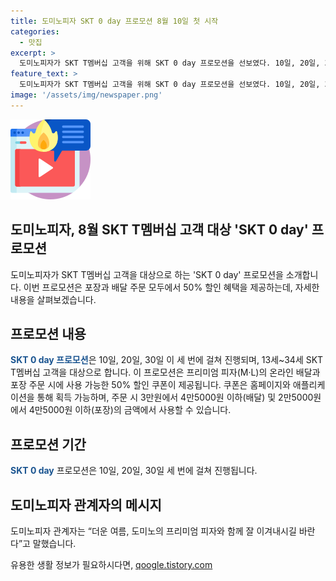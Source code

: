 ```yaml
---
title: 도미노피자 SKT 0 day 프로모션 8월 10일 첫 시작
categories:
  - 맛집
excerpt: >
  도미노피자가 SKT T멤버십 고객을 위해 SKT 0 day 프로모션을 선보였다. 10일, 20일, 30일 총 3회에 걸쳐 진행되며, 13세~34세 회원에게 프리미엄 피자(M·L) 온라인 배달과 포장 주문 시 50% 할인 쿠폰이 제공된다. 쿠폰은 홈페이지와 앱에서 이용 가능하며, 특정 주문 금액에서만 사용 가능하다. 도미노피자는 더운 여름, 도미노의 프리미엄 피자와 함께 잘 이겨내시길이라고 말했다.
feature_text: >
  도미노피자가 SKT T멤버십 고객을 위해 SKT 0 day 프로모션을 선보였다. 10일, 20일, 30일 총 3회에 걸쳐 진행되며, 13세~34세 회원에게 프리미엄 피자(M·L) 온라인 배달과 포장 주문 시 50% 할인 쿠폰이 제공된다. 쿠폰은 홈페이지와 앱에서 이용 가능하며, 특정 주문 금액에서만 사용 가능하다. 도미노피자는 더운 여름, 도미노의 프리미엄 피자와 함께 잘 이겨내시길이라고 말했다.
image: '/assets/img/newspaper.png'
---
```


<p><img src="/assets/img/news.png" alt="rentncar 속보" /></p>

<h2>도미노피자, 8월 SKT T멤버십 고객 대상 'SKT 0 day' 프로모션</h2>

<p data-ke-size="size16">도미노피자가 SKT T멤버십 고객을 대상으로 하는 'SKT 0 day' 프로모션을 소개합니다. 이번 프로모션은 포장과 배달 주문 모두에서 50% 할인 혜택을 제공하는데, 자세한 내용을 살펴보겠습니다.</p>

<h2 data-ke-size="size26">프로모션 내용</h2>

<p><b><span style="color: #1a5490;">SKT 0 day 프로모션</span></b>은 10일, 20일, 30일 이 세 번에 걸쳐 진행되며, 13세~34세 SKT T멤버십 고객을 대상으로 합니다. 이 프로모션은 프리미엄 피자(M·L)의 온라인 배달과 포장 주문 시에 사용 가능한 50% 할인 쿠폰이 제공됩니다. 쿠폰은 홈페이지와 애플리케이션을 통해 획득 가능하며, 주문 시 3만원에서 4만5000원 이하(배달) 및 2만5000원에서 4만5000원 이하(포장)의 금액에서 사용할 수 있습니다.</p>

<h2 data-ke-size="size26">프로모션 기간</h2>

<p><b><span style="color: #1a5490;">SKT 0 day</span></b> 프로모션은 10일, 20일, 30일 세 번에 걸쳐 진행됩니다.</p>

<h2 data-ke-size="size26">도미노피자 관계자의 메시지</h2>

<p>도미노피자 관계자는 “더운 여름, 도미노의 프리미엄 피자와 함께 잘 이겨내시길 바란다”고 말했습니다.</p>
유용한 생활 정보가 필요하시다면, <a href="https://qoogle.tistory.com" rel="dofollow">qoogle.tistory.com</a>


